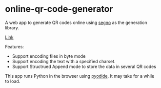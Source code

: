 # online-qr-code-generator

A web app to generate QR codes online using [segno](https://github.com/heuer/segno/) as the generation library.

[Link](https://tony-xlh.github.io/online-qr-code-generator/)

Features:

* Support encoding files in byte mode
* Support encoding the text with a specified charset.
* Support Structrued Append mode to store the data in several QR codes

This app runs Python in the browser using [pyodide](https://github.com/pyodide/pyodide). It may take for a while to load.

